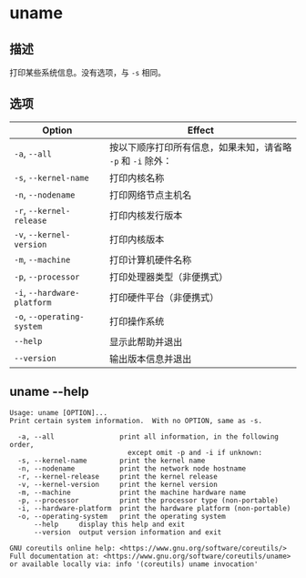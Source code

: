 # uname
## 描述

打印某些系统信息。没有选项，与 `-s` 相同。

## 选项

| Option                      | Effect                                                       |
|-----------------------------|--------------------------------------------------------------|
| `-a`, `--all`               | 按以下顺序打印所有信息，如果未知，请省略 `-p` 和 `-i` 除外： |
| `-s`, `--kernel-name`       | 打印内核名称                                                 |
| `-n`, `--nodename`          | 打印网络节点主机名                                           |
| `-r`, `--kernel-release`    | 打印内核发行版本                                             |
| `-v`, `--kernel-version`    | 打印内核版本                                                 |
| `-m`, `--machine`           | 打印计算机硬件名称                                           |
| `-p`, `--processor`         | 打印处理器类型（非便携式）                                   |
| `-i`, `--hardware-platform` | 打印硬件平台（非便携式）                                     |
| `-o`, `--operating-system`  | 打印操作系统                                                 |
| `--help`                    | 显示此帮助并退出                                             |
| `--version`                 | 输出版本信息并退出                                           |

## uname --help

```shell
Usage: uname [OPTION]...
Print certain system information.  With no OPTION, same as -s.

  -a, --all                print all information, in the following order,
                             except omit -p and -i if unknown:
  -s, --kernel-name        print the kernel name
  -n, --nodename           print the network node hostname
  -r, --kernel-release     print the kernel release
  -v, --kernel-version     print the kernel version
  -m, --machine            print the machine hardware name
  -p, --processor          print the processor type (non-portable)
  -i, --hardware-platform  print the hardware platform (non-portable)
  -o, --operating-system   print the operating system
      --help     display this help and exit
      --version  output version information and exit

GNU coreutils online help: <https://www.gnu.org/software/coreutils/>
Full documentation at: <https://www.gnu.org/software/coreutils/uname>
or available locally via: info '(coreutils) uname invocation'
```
